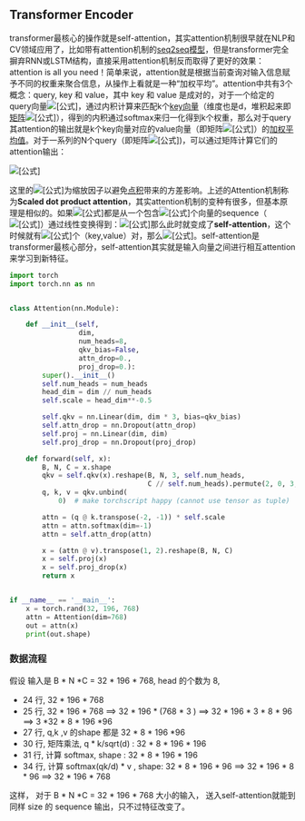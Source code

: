 

## **Transformer Encoder**

transformer最核心的操作就是self-attention，其实attention机制很早就在NLP和CV领域应用了，比如带有attention机制的[seq2seq模型](https://www.zhihu.com/search?q=seq2seq模型&search_source=Entity&hybrid_search_source=Entity&hybrid_search_extra={"sourceType"%3A"article"%2C"sourceId"%3A"356155277"})，但是transformer完全摒弃RNN或LSTM结构，直接采用attention机制反而取得了更好的效果：attention is all you need！简单来说，attention就是根据当前查询对输入信息赋予不同的权重来聚合信息，从操作上看就是一种“加权平均”。attention中共有3个概念：query, key 和 value，其中 key 和 value 是成对的，对于一个给定的query向量![[公式]](https://www.zhihu.com/equation?tex=q%5Cin+%5Cmathbb%7BR%7D%5E%7Bd%7D)，通过内积计算来匹配k个[key向量](https://www.zhihu.com/search?q=key向量&search_source=Entity&hybrid_search_source=Entity&hybrid_search_extra={"sourceType"%3A"article"%2C"sourceId"%3A"356155277"})（维度也是d，堆积起来即[矩阵](https://www.zhihu.com/search?q=矩阵&search_source=Entity&hybrid_search_source=Entity&hybrid_search_extra={"sourceType"%3A"article"%2C"sourceId"%3A"356155277"})![[公式]](https://www.zhihu.com/equation?tex=K%5Cin+%5Cmathbb%7BR%7D%5E%7Bk%5Ctimes+d%7D)），得到的内积通过softmax来归一化得到k个权重，那么对于query其attention的输出就是k个key向量对应的value向量（即矩阵![[公式]](https://www.zhihu.com/equation?tex=V%5Cin+%5Cmathbb%7BR%7D%5E%7Bk%5Ctimes+d%7D)）的[加权平均值](https://www.zhihu.com/search?q=加权平均值&search_source=Entity&hybrid_search_source=Entity&hybrid_search_extra={"sourceType"%3A"article"%2C"sourceId"%3A"356155277"})。对于一系列的N个query（即矩阵![[公式]](https://www.zhihu.com/equation?tex=Q%5Cin+%5Cmathbb%7BR%7D%5E%7BN%5Ctimes+d%7D))，可以通过矩阵计算它们的attention输出：

![[公式]](https://www.zhihu.com/equation?tex=Attention%28Q%2C+K%2C+V%29+%3D+Softmax%28%5Cfrac%7BQK%5ET%7D%7B%5Csqrt%7Bd_k%7D%7D%29V+%5C%5C)

这里的![[公式]](https://www.zhihu.com/equation?tex=%5Csqrt%7Bd_k%7D)为缩放因子以避免[点积](https://www.zhihu.com/search?q=点积&search_source=Entity&hybrid_search_source=Entity&hybrid_search_extra={"sourceType"%3A"article"%2C"sourceId"%3A"356155277"})带来的方差影响。上述的Attention机制称为**Scaled dot product attention**，其实attention机制的变种有很多，但基本原理是相似的。如果![[公式]](https://www.zhihu.com/equation?tex=Q%2CK%2CV)都是从一个包含![[公式]](https://www.zhihu.com/equation?tex=N)个向量的sequence（![[公式]](https://www.zhihu.com/equation?tex=X%5Cin+%5Cmathbb%7BR%7D%5E%7BN%5Ctimes+D%7D)）通过线性变换得到：![[公式]](https://www.zhihu.com/equation?tex=Q%3DXW_Q%2CK%3DXW_K%2CV%3DXW_V)那么此时就变成了**self-attention**，这个时候就有![[公式]](https://www.zhihu.com/equation?tex=N)个（key,value）对，那么![[公式]](https://www.zhihu.com/equation?tex=k%3DN)。self-attention是transformer最核心部分，self-attention其实就是输入向量之间进行相互attention来学习到新特征。


```python
import torch
import torch.nn as nn


class Attention(nn.Module):

    def __init__(self,
                 dim,
                 num_heads=8,
                 qkv_bias=False,
                 attn_drop=0.,
                 proj_drop=0.):
        super().__init__()
        self.num_heads = num_heads
        head_dim = dim // num_heads
        self.scale = head_dim**-0.5

        self.qkv = nn.Linear(dim, dim * 3, bias=qkv_bias)
        self.attn_drop = nn.Dropout(attn_drop)
        self.proj = nn.Linear(dim, dim)
        self.proj_drop = nn.Dropout(proj_drop)

    def forward(self, x):
        B, N, C = x.shape
        qkv = self.qkv(x).reshape(B, N, 3, self.num_heads,
                                  C // self.num_heads).permute(2, 0, 3, 1, 4)
        q, k, v = qkv.unbind(
            0)  # make torchscript happy (cannot use tensor as tuple)

        attn = (q @ k.transpose(-2, -1)) * self.scale
        attn = attn.softmax(dim=-1)
        attn = self.attn_drop(attn)

        x = (attn @ v).transpose(1, 2).reshape(B, N, C)
        x = self.proj(x)
        x = self.proj_drop(x)
        return x


if __name__ == '__main__':
    x = torch.rand(32, 196, 768)
    attn = Attention(dim=768)
    out = attn(x)
    print(out.shape)
```

### 数据流程

假设 输入是 B * N *C = 32 * 196 * 768,  head 的个数为 8,

- 24 行,   32 * 196 * 768 
- 25 行,   32 * 196 * 768  ==>  32 * 196 * (768  * 3 )  ==>  32  * 196 * 3 * 8 * 96  ==>  3 *32  * 8 * 196   *96
- 27 行,   q,k ,v 的shape 都是  32  * 8 * 196   *96
- 30 行,   矩阵乘法,  q * k/sqrt(d) :   32  * 8 * 196   * 196
- 31 行,  计算  softmax,   shape : 32  * 8 * 196   * 196
- 34 行,   计算  softmax(qk/d) * v ,  shape:   32  * 8 * 196   *  96  ==>  32  * 196  * 8 *  96 ==>   32  * 196 * 768

这样， 对于 B * N *C = 32 * 196 * 768 大小的输入，  送入self-attention就能到同样 size 的 sequence 输出，只不过特征改变了。

